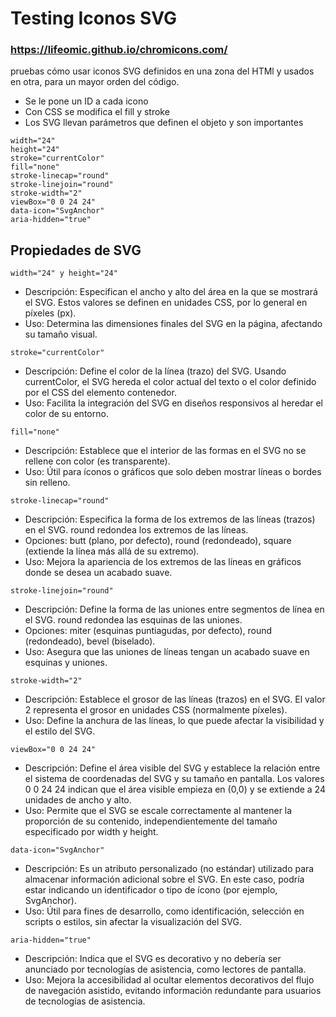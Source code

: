 # Testing Iconos SVG
### https://lifeomic.github.io/chromicons.com/

pruebas cómo usar iconos SVG definidos en una zona del HTMl y usados en otra, para un mayor orden del código.

- Se le pone un ID a cada icono
- Con CSS se modifica el fill y stroke
- Los SVG llevan parámetros que definen el objeto y son importantes

```
width="24" 
height="24"
stroke="currentColor"
fill="none"
stroke-linecap="round"
stroke-linejoin="round"
stroke-width="2"
viewBox="0 0 24 24"
data-icon="SvgAnchor"
aria-hidden="true"

```

## Propiedades de SVG
```width="24" y height="24"```

- Descripción: Especifican el ancho y alto del área en la que se mostrará el SVG. Estos valores se definen en unidades CSS, por lo general en píxeles (px).
- Uso: Determina las dimensiones finales del SVG en la página, afectando su tamaño visual.

```stroke="currentColor"```

- Descripción: Define el color de la línea (trazo) del SVG. Usando currentColor, el SVG hereda el color actual del texto o el color definido por el CSS del elemento contenedor.
- Uso: Facilita la integración del SVG en diseños responsivos al heredar el color de su entorno.

```fill="none"```

- Descripción: Establece que el interior de las formas en el SVG no se rellene con color (es transparente).
- Uso: Útil para íconos o gráficos que solo deben mostrar líneas o bordes sin relleno.

```stroke-linecap="round"```

- Descripción: Especifica la forma de los extremos de las líneas (trazos) en el SVG. round redondea los extremos de las líneas.
- Opciones: butt (plano, por defecto), round (redondeado), square (extiende la línea más allá de su extremo).
- Uso: Mejora la apariencia de los extremos de las líneas en gráficos donde se desea un acabado suave.

```stroke-linejoin="round"```

- Descripción: Define la forma de las uniones entre segmentos de línea en el SVG. round redondea las esquinas de las uniones.
- Opciones: miter (esquinas puntiagudas, por defecto), round (redondeado), bevel (biselado).
- Uso: Asegura que las uniones de líneas tengan un acabado suave en esquinas y uniones.

```stroke-width="2"```

- Descripción: Establece el grosor de las líneas (trazos) en el SVG. El valor 2 representa el grosor en unidades CSS (normalmente píxeles).
- Uso: Define la anchura de las líneas, lo que puede afectar la visibilidad y el estilo del SVG.

```viewBox="0 0 24 24"```

- Descripción: Define el área visible del SVG y establece la relación entre el sistema de coordenadas del SVG y su tamaño en pantalla. Los valores 0 0 24 24 indican que el área visible empieza en (0,0) y se extiende a 24 unidades de ancho y alto.
- Uso: Permite que el SVG se escale correctamente al mantener la proporción de su contenido, independientemente del tamaño especificado por width y height.

```data-icon="SvgAnchor"```

- Descripción: Es un atributo personalizado (no estándar) utilizado para almacenar información adicional sobre el SVG. En este caso, podría estar indicando un identificador o tipo de ícono (por ejemplo, SvgAnchor).
- Uso: Útil para fines de desarrollo, como identificación, selección en scripts o estilos, sin afectar la visualización del SVG.

```aria-hidden="true"```

- Descripción: Indica que el SVG es decorativo y no debería ser anunciado por tecnologías de asistencia, como lectores de pantalla.
- Uso: Mejora la accesibilidad al ocultar elementos decorativos del flujo de navegación asistido, evitando información redundante para usuarios de tecnologías de asistencia.